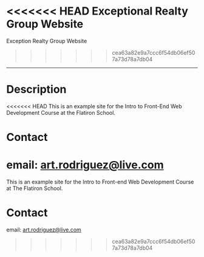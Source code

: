 <<<<<<< HEAD
Exceptional Realty Group Website
=======
Exception Realty Group Website
>>>>>>> cea63a82e9a7ccc6f54db06ef507a73d78a7db04
---

# Description

<<<<<<< HEAD
This is an example site for the Intro to Front-End Web Development Course at
the Flatiron School.


# Contact

email:  art.rodriguez@live.com
=======
This is an example site for the Intro to Front-end Web Development Course at The Flatiron School.

# Contact

email: art.rodriguez@live.com
>>>>>>> cea63a82e9a7ccc6f54db06ef507a73d78a7db04
